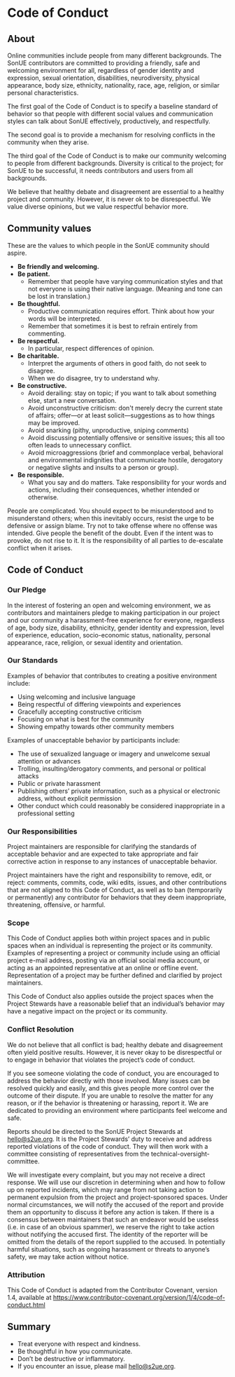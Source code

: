 # Code of Conduct

## About

Online communities include people from many different backgrounds. The SonUE contributors are committed to providing a friendly, safe and welcoming environment for all, regardless of gender identity and expression, sexual orientation, disabilities, neurodiversity, physical appearance, body size, ethnicity, nationality, race, age, religion, or similar personal characteristics.

The first goal of the Code of Conduct is to specify a baseline standard of behavior so that people with different social values and communication styles can talk about SonUE effectively, productively, and respectfully.

The second goal is to provide a mechanism for resolving conflicts in the community when they arise.

The third goal of the Code of Conduct is to make our community welcoming to people from different backgrounds. Diversity is critical to the project; for SonUE to be successful, it needs contributors and users from all backgrounds.

We believe that healthy debate and disagreement are essential to a healthy project and community. However, it is never ok to be disrespectful. We value diverse opinions, but we value respectful behavior more.

## Community values

These are the values to which people in the SonUE community should aspire.

- **Be friendly and welcoming.**
- **Be patient.**
  - Remember that people have varying communication styles and that not everyone is using their native language. (Meaning and tone can be lost in translation.)
- **Be thoughtful.**
  - Productive communication requires effort. Think about how your words will be interpreted.
  - Remember that sometimes it is best to refrain entirely from commenting.
- **Be respectful.**
  - In particular, respect differences of opinion.
- **Be charitable.**
  - Interpret the arguments of others in good faith, do not seek to disagree.
  - When we do disagree, try to understand why.
- **Be constructive.**
  - Avoid derailing: stay on topic; if you want to talk about something else, start a new conversation.
  - Avoid unconstructive criticism: don't merely decry the current state of affairs; offer—or at least solicit—suggestions as to how things may be improved.
  - Avoid snarking (pithy, unproductive, sniping comments)
  - Avoid discussing potentially offensive or sensitive issues; this all too often leads to unnecessary conflict.
  - Avoid microaggressions (brief and commonplace verbal, behavioral and environmental indignities that communicate hostile, derogatory or negative slights and insults to a person or group).
- **Be responsible.**
  - What you say and do matters. Take responsibility for your words and actions, including their consequences, whether intended or otherwise.

People are complicated. You should expect to be misunderstood and to misunderstand others; when this inevitably occurs, resist the urge to be defensive or assign blame. Try not to take offense where no offense was intended. Give people the benefit of the doubt. Even if the intent was to provoke, do not rise to it. It is the responsibility of all parties to de-escalate conflict when it arises.

## Code of Conduct

### Our Pledge

In the interest of fostering an open and welcoming environment, we as contributors and maintainers pledge to making participation in our project and our community a harassment-free experience for everyone, regardless of age, body size, disability, ethnicity, gender identity and expression, level of experience, education, socio-economic status, nationality, personal appearance, race, religion, or sexual identity and orientation.

### Our Standards

Examples of behavior that contributes to creating a positive environment include:

- Using welcoming and inclusive language
- Being respectful of differing viewpoints and experiences
- Gracefully accepting constructive criticism
- Focusing on what is best for the community
- Showing empathy towards other community members

Examples of unacceptable behavior by participants include:

- The use of sexualized language or imagery and unwelcome sexual attention or advances
- Trolling, insulting/derogatory comments, and personal or political attacks
- Public or private harassment
- Publishing others’ private information, such as a physical or electronic address, without explicit permission
- Other conduct which could reasonably be considered inappropriate in a professional setting

### Our Responsibilities

Project maintainers are responsible for clarifying the standards of acceptable behavior and are expected to take appropriate and fair corrective action in response to any instances of unacceptable behavior.

Project maintainers have the right and responsibility to remove, edit, or reject: comments, commits, code, wiki edits, issues, and other contributions that are not aligned to this Code of Conduct, as well as to ban (temporarily or permanently) any contributor for behaviors that they deem inappropriate, threatening, offensive, or harmful.

### Scope

This Code of Conduct applies both within project spaces and in public spaces when an individual is representing the project or its community. Examples of representing a project or community include using an official project e-mail address, posting via an official social media account, or acting as an appointed representative at an online or offline event. Representation of a project may be further defined and clarified by project maintainers.

This Code of Conduct also applies outside the project spaces when the Project Stewards have a reasonable belief that an individual’s behavior may have a negative impact on the project or its community.

### Conflict Resolution

We do not believe that all conflict is bad; healthy debate and disagreement often yield positive results. However, it is never okay to be disrespectful or to engage in behavior that violates the project’s code of conduct.

If you see someone violating the code of conduct, you are encouraged to address the behavior directly with those involved. Many issues can be resolved quickly and easily, and this gives people more control over the outcome of their dispute. If you are unable to resolve the matter for any reason, or if the behavior is threatening or harassing, report it. We are dedicated to providing an environment where participants feel welcome and safe.

Reports should be directed to the SonUE Project Stewards at hello@s2ue.org. It is the Project Stewards’ duty to receive and address reported violations of the code of conduct. They will then work with a committee consisting of representatives from the technical-oversight-committee.

We will investigate every complaint, but you may not receive a direct response. We will use our discretion in determining when and how to follow up on reported incidents, which may range from not taking action to permanent expulsion from the project and project-sponsored spaces. Under normal circumstances, we will notify the accused of the report and provide them an opportunity to discuss it before any action is taken. If there is a consensus between maintainers that such an endeavor would be useless (i.e. in case of an obvious spammer), we reserve the right to take action without notifying the accused first. The identity of the reporter will be omitted from the details of the report supplied to the accused. In potentially harmful situations, such as ongoing harassment or threats to anyone’s safety, we may take action without notice.

### Attribution

This Code of Conduct is adapted from the Contributor Covenant, version 1.4, available at https://www.contributor-covenant.org/version/1/4/code-of-conduct.html

## Summary

- Treat everyone with respect and kindness.
- Be thoughtful in how you communicate.
- Don’t be destructive or inflammatory.
- If you encounter an issue, please mail hello@s2ue.org.

